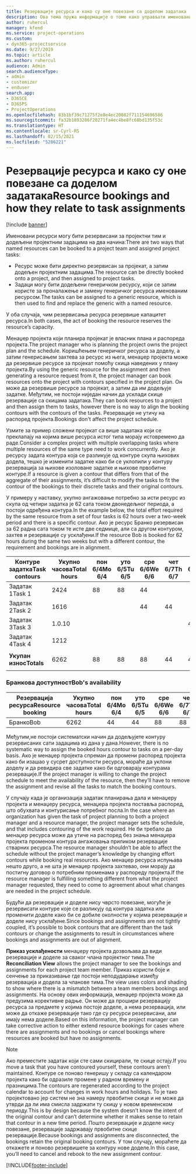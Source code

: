 ```yaml
---
title: Резервације ресурса и како су оне повезане са доделом задатака
description: Ова тема пружа информације о томе како управљати именованим ресурсима, резервацијама ресурса и доделама задатака, као и какав је њихов међусобни однос.
author: ruhercul
manager: kfend
ms.service: project-operations
ms.custom:
- dyn365-projectservice
ms.date: 9/27/2019
ms.topic: article
ms.author: ruhercul
audience: Admin
search.audienceType:
- admin
- customizer
- enduser
search.app:
- D365CE
- D365PS
- ProjectOperations
ms.openlocfilehash: 83b1bf39c71275f2e8e4ec20082f711154696586
ms.sourcegitcommit: fa32b1893286f20271fa4ec4be8fc68bd135f53c
ms.translationtype: HT
ms.contentlocale: sr-Cyrl-RS
ms.lasthandoff: 02/15/2021
ms.locfileid: "5286221"
---
```

# <a name="resource-bookings-and-how-they-relate-to-task-assignments"></a><span data-ttu-id="fe6fc-103">Резервације ресурса и како су оне повезане са доделом задатака</span><span class="sxs-lookup"><span data-stu-id="fe6fc-103">Resource bookings and how they relate to task assignments</span></span>

[!include [banner](../includes/psa-now-project-operations.md)]

<span data-ttu-id="fe6fc-104">Именовани ресурси могу бити резервисани за пројектни тим и додељени пројектним задацима на два начина:</span><span class="sxs-lookup"><span data-stu-id="fe6fc-104">There are two ways that named resources can be booked to a project team and assigned project tasks:</span></span>

- <span data-ttu-id="fe6fc-105">Ресурс може бити директно резервисан за пројекат, а затим додељен пројектним задацима.</span><span class="sxs-lookup"><span data-stu-id="fe6fc-105">The resource can be directly booked onto a project, and then assigned to project tasks.</span></span>
- <span data-ttu-id="fe6fc-106">Задаци могу бити додељени генеричком ресурсу, који се затим користе за проналажење и замену генеричког ресурса именованим ресурсом.</span><span class="sxs-lookup"><span data-stu-id="fe6fc-106">The tasks can be assigned to a generic resource, which is then used to find and replace the generic with a named resource.</span></span> 

<span data-ttu-id="fe6fc-107">У оба случаја, чим резервисања ресурса резервише капацитет ресурса.</span><span class="sxs-lookup"><span data-stu-id="fe6fc-107">In both cases, the act of booking the resource reserves the resource’s capacity.</span></span>

<span data-ttu-id="fe6fc-108">Менаџер пројекта који планира пројекат је власник плана и распореда пројекта.</span><span class="sxs-lookup"><span data-stu-id="fe6fc-108">The project manager who is planning the project owns the project plan and the schedule.</span></span> <span data-ttu-id="fe6fc-109">Коришћењем генеричког ресурса за доделу, а затим генерисањем захтева за ресурс из њега, менаџер пројекта може да резервише ресурсе за пројекат помоћу скица наведених у плану пројекта.</span><span class="sxs-lookup"><span data-stu-id="fe6fc-109">By using the generic resource for the assignment and then generating a resource request from it, the project manager can book resources onto the project with contours specified in the project plan.</span></span> <span data-ttu-id="fe6fc-110">Он може да резервише ресурсе за пројекат, а затим да им додељује задатке. Међутим, не постоји ниједан начин да усклади скице резервације са скицама задатака.</span><span class="sxs-lookup"><span data-stu-id="fe6fc-110">They can book resources to a project and then assign them to tasks, however there is no way to align the booking contours with the contours of the tasks.</span></span> <span data-ttu-id="fe6fc-111">Резервације не утичу на распоред пројекта.</span><span class="sxs-lookup"><span data-stu-id="fe6fc-111">Bookings don't affect the project schedule.</span></span>

<span data-ttu-id="fe6fc-112">Узмите за пример сложени пројекат са више задатака који се преклапају на којима више ресурса истог типа морају истовремено да раде.</span><span class="sxs-lookup"><span data-stu-id="fe6fc-112">Consider a complex project with multiple overlapping tasks where multiple resources of the same type need to work concurrently.</span></span> <span data-ttu-id="fe6fc-113">Ако је ресурсу задата контура која се разликује од контуре скупа њихових додела, тешко је изменити задатке како би се уклопили у контуру резервација за њихове изоловане задатке и њихове првобитне контуре.</span><span class="sxs-lookup"><span data-stu-id="fe6fc-113">If a resource is given a contour that differs from that of the aggregate of their assignments, it’s difficult to modify the tasks to fit the contour of the bookings to their discrete tasks and their original contours.</span></span>

<span data-ttu-id="fe6fc-114">У примеру у наставку, укупно ангажовање потребно за исти ресурс из скупа од четири задатка је 62 сата током двонедељног периода, а постоји одређена контура.</span><span class="sxs-lookup"><span data-stu-id="fe6fc-114">In the example below, the total effort required by the same resource from a set of four tasks is 62 hours over a two-week period and there is a specific contour.</span></span> <span data-ttu-id="fe6fc-115">Ако је ресурс Бранко резервисан за 62 радна сата током те исте две седмице, али са другом контуром, захтев и резервације су усклађени.</span><span class="sxs-lookup"><span data-stu-id="fe6fc-115">If the resource Bob is booked for 62 hours during the same two weeks but with a different contour, the requirement and bookings are in alignment.</span></span>

| <span data-ttu-id="fe6fc-116">**Контуре задатка**</span><span class="sxs-lookup"><span data-stu-id="fe6fc-116">**Task contours**</span></span>    | <span data-ttu-id="fe6fc-117">**Укупно часова**</span><span class="sxs-lookup"><span data-stu-id="fe6fc-117">**Total hours**</span></span> | <span data-ttu-id="fe6fc-118">пон 6/4</span><span class="sxs-lookup"><span data-stu-id="fe6fc-118">Mo 6/4</span></span> | <span data-ttu-id="fe6fc-119">уто 6/5</span><span class="sxs-lookup"><span data-stu-id="fe6fc-119">Tu 6/5</span></span> | <span data-ttu-id="fe6fc-120">сре 6/6</span><span class="sxs-lookup"><span data-stu-id="fe6fc-120">We 6/6</span></span> | <span data-ttu-id="fe6fc-121">чет 6/7</span><span class="sxs-lookup"><span data-stu-id="fe6fc-121">Th 6/7</span></span> | <span data-ttu-id="fe6fc-122">пет 6/8</span><span class="sxs-lookup"><span data-stu-id="fe6fc-122">Fr 6/8</span></span> | <span data-ttu-id="fe6fc-123">суб 6/9</span><span class="sxs-lookup"><span data-stu-id="fe6fc-123">Sa 6/9</span></span> | <span data-ttu-id="fe6fc-124">не 6/10</span><span class="sxs-lookup"><span data-stu-id="fe6fc-124">Su 6/10</span></span> | <span data-ttu-id="fe6fc-125">пон 6/11</span><span class="sxs-lookup"><span data-stu-id="fe6fc-125">Mo 6/11</span></span> | <span data-ttu-id="fe6fc-126">уто 6/12</span><span class="sxs-lookup"><span data-stu-id="fe6fc-126">Tu 6/12</span></span> | <span data-ttu-id="fe6fc-127">сре 6/13</span><span class="sxs-lookup"><span data-stu-id="fe6fc-127">We 6/13</span></span> | <span data-ttu-id="fe6fc-128">чет 6/14</span><span class="sxs-lookup"><span data-stu-id="fe6fc-128">Th 6/14</span></span> | <span data-ttu-id="fe6fc-129">пет 6/15</span><span class="sxs-lookup"><span data-stu-id="fe6fc-129">Fr 6/15</span></span> |
|----------------------|-----------------|--------|--------|--------|--------|--------|--------|---------|---------|---------|---------|---------|---------|
| <span data-ttu-id="fe6fc-130">Задатак 1</span><span class="sxs-lookup"><span data-stu-id="fe6fc-130">Task 1</span></span>               | <span data-ttu-id="fe6fc-131">24</span><span class="sxs-lookup"><span data-stu-id="fe6fc-131">24</span></span>              | <span data-ttu-id="fe6fc-132">8</span><span class="sxs-lookup"><span data-stu-id="fe6fc-132">8</span></span>      | <span data-ttu-id="fe6fc-133">8</span><span class="sxs-lookup"><span data-stu-id="fe6fc-133">8</span></span>      | <span data-ttu-id="fe6fc-134">4</span><span class="sxs-lookup"><span data-stu-id="fe6fc-134">4</span></span>      |        |        |        |         |         |         | <span data-ttu-id="fe6fc-135">4</span><span class="sxs-lookup"><span data-stu-id="fe6fc-135">4</span></span>       |         |         |
| <span data-ttu-id="fe6fc-136">Задатак 2</span><span class="sxs-lookup"><span data-stu-id="fe6fc-136">Task 2</span></span>               | <span data-ttu-id="fe6fc-137">16</span><span class="sxs-lookup"><span data-stu-id="fe6fc-137">16</span></span>              |        |        | <span data-ttu-id="fe6fc-138">4</span><span class="sxs-lookup"><span data-stu-id="fe6fc-138">4</span></span>      | <span data-ttu-id="fe6fc-139">4</span><span class="sxs-lookup"><span data-stu-id="fe6fc-139">4</span></span>      |        |        |         | <span data-ttu-id="fe6fc-140">8</span><span class="sxs-lookup"><span data-stu-id="fe6fc-140">8</span></span>       |         |         |         |         |
| <span data-ttu-id="fe6fc-141">Задатак 3</span><span class="sxs-lookup"><span data-stu-id="fe6fc-141">Task 3</span></span>               | <span data-ttu-id="fe6fc-142">1.0.</span><span class="sxs-lookup"><span data-stu-id="fe6fc-142">10</span></span>              |        |        |        |        | <span data-ttu-id="fe6fc-143">4</span><span class="sxs-lookup"><span data-stu-id="fe6fc-143">4</span></span>      |        |         |         | <span data-ttu-id="fe6fc-144">4</span><span class="sxs-lookup"><span data-stu-id="fe6fc-144">4</span></span>       |         | <span data-ttu-id="fe6fc-145">2</span><span class="sxs-lookup"><span data-stu-id="fe6fc-145">2</span></span>       |         |
| <span data-ttu-id="fe6fc-146">Задатак 4</span><span class="sxs-lookup"><span data-stu-id="fe6fc-146">Task 4</span></span>               | <span data-ttu-id="fe6fc-147">12</span><span class="sxs-lookup"><span data-stu-id="fe6fc-147">12</span></span>              |        |        |        |        |        |        |         |         |         | <span data-ttu-id="fe6fc-148">4</span><span class="sxs-lookup"><span data-stu-id="fe6fc-148">4</span></span>       |         | <span data-ttu-id="fe6fc-149">8</span><span class="sxs-lookup"><span data-stu-id="fe6fc-149">8</span></span>       |
|                      |                 |        |        |        |        |        |        |         |         |         |         |         |         |
| <span data-ttu-id="fe6fc-150">**Укупан износ**</span><span class="sxs-lookup"><span data-stu-id="fe6fc-150">**Totals**</span></span>           | <span data-ttu-id="fe6fc-151">62</span><span class="sxs-lookup"><span data-stu-id="fe6fc-151">62</span></span>              | <span data-ttu-id="fe6fc-152">8</span><span class="sxs-lookup"><span data-stu-id="fe6fc-152">8</span></span>      | <span data-ttu-id="fe6fc-153">8</span><span class="sxs-lookup"><span data-stu-id="fe6fc-153">8</span></span>      | <span data-ttu-id="fe6fc-154">8</span><span class="sxs-lookup"><span data-stu-id="fe6fc-154">8</span></span>      | <span data-ttu-id="fe6fc-155">4</span><span class="sxs-lookup"><span data-stu-id="fe6fc-155">4</span></span>      | <span data-ttu-id="fe6fc-156">4</span><span class="sxs-lookup"><span data-stu-id="fe6fc-156">4</span></span>      |        |         | <span data-ttu-id="fe6fc-157">8</span><span class="sxs-lookup"><span data-stu-id="fe6fc-157">8</span></span>       | <span data-ttu-id="fe6fc-158">4</span><span class="sxs-lookup"><span data-stu-id="fe6fc-158">4</span></span>       | <span data-ttu-id="fe6fc-159">8</span><span class="sxs-lookup"><span data-stu-id="fe6fc-159">8</span></span>       | <span data-ttu-id="fe6fc-160">2</span><span class="sxs-lookup"><span data-stu-id="fe6fc-160">2</span></span>       | <span data-ttu-id="fe6fc-161">8</span><span class="sxs-lookup"><span data-stu-id="fe6fc-161">8</span></span>       |
|                      |                 |        |        |        |        |        |        |         |         |         |         |

### <a name="bobs-availability"></a><span data-ttu-id="fe6fc-162">Бранкова доступност</span><span class="sxs-lookup"><span data-stu-id="fe6fc-162">Bob's availability</span></span>
| <span data-ttu-id="fe6fc-163">**Резервација   ресурса**</span><span class="sxs-lookup"><span data-stu-id="fe6fc-163">**Resource   booking**</span></span> | <span data-ttu-id="fe6fc-164">**Укупно часова**</span><span class="sxs-lookup"><span data-stu-id="fe6fc-164">**Total hours**</span></span> | <span data-ttu-id="fe6fc-165">пон 6/4</span><span class="sxs-lookup"><span data-stu-id="fe6fc-165">Mo 6/4</span></span> | <span data-ttu-id="fe6fc-166">уто 6/5</span><span class="sxs-lookup"><span data-stu-id="fe6fc-166">Tu 6/5</span></span> | <span data-ttu-id="fe6fc-167">сре 6/6</span><span class="sxs-lookup"><span data-stu-id="fe6fc-167">We 6/6</span></span> | <span data-ttu-id="fe6fc-168">чет 6/7</span><span class="sxs-lookup"><span data-stu-id="fe6fc-168">Th 6/7</span></span> | <span data-ttu-id="fe6fc-169">пет 6/8</span><span class="sxs-lookup"><span data-stu-id="fe6fc-169">Fr 6/8</span></span> | <span data-ttu-id="fe6fc-170">суб 6/9</span><span class="sxs-lookup"><span data-stu-id="fe6fc-170">Sa 6/9</span></span> | <span data-ttu-id="fe6fc-171">не 6/10</span><span class="sxs-lookup"><span data-stu-id="fe6fc-171">Su 6/10</span></span> | <span data-ttu-id="fe6fc-172">пон 6/11</span><span class="sxs-lookup"><span data-stu-id="fe6fc-172">Mo 6/11</span></span> | <span data-ttu-id="fe6fc-173">уто 6/12</span><span class="sxs-lookup"><span data-stu-id="fe6fc-173">Tu 6/12</span></span> | <span data-ttu-id="fe6fc-174">сре 6/13</span><span class="sxs-lookup"><span data-stu-id="fe6fc-174">We 6/13</span></span> | <span data-ttu-id="fe6fc-175">чет 6/14</span><span class="sxs-lookup"><span data-stu-id="fe6fc-175">Th 6/14</span></span> | <span data-ttu-id="fe6fc-176">пет 6/15</span><span class="sxs-lookup"><span data-stu-id="fe6fc-176">Fr 6/15</span></span> |
|------------------------|-----------------|--------|--------|--------|--------|--------|--------|---------|---------|---------|---------|---------|---------|
| <span data-ttu-id="fe6fc-177">Бранко</span><span class="sxs-lookup"><span data-stu-id="fe6fc-177">Bob</span></span>                    | <span data-ttu-id="fe6fc-178">62</span><span class="sxs-lookup"><span data-stu-id="fe6fc-178">62</span></span>              | <span data-ttu-id="fe6fc-179">4</span><span class="sxs-lookup"><span data-stu-id="fe6fc-179">4</span></span>      | <span data-ttu-id="fe6fc-180">4</span><span class="sxs-lookup"><span data-stu-id="fe6fc-180">4</span></span>      | <span data-ttu-id="fe6fc-181">8</span><span class="sxs-lookup"><span data-stu-id="fe6fc-181">8</span></span>      | <span data-ttu-id="fe6fc-182">8</span><span class="sxs-lookup"><span data-stu-id="fe6fc-182">8</span></span>      | <span data-ttu-id="fe6fc-183">8</span><span class="sxs-lookup"><span data-stu-id="fe6fc-183">8</span></span>      |        |         | <span data-ttu-id="fe6fc-184">4</span><span class="sxs-lookup"><span data-stu-id="fe6fc-184">4</span></span>       | <span data-ttu-id="fe6fc-185">4</span><span class="sxs-lookup"><span data-stu-id="fe6fc-185">4</span></span>       | <span data-ttu-id="fe6fc-186">8</span><span class="sxs-lookup"><span data-stu-id="fe6fc-186">8</span></span>       | <span data-ttu-id="fe6fc-187">8</span><span class="sxs-lookup"><span data-stu-id="fe6fc-187">8</span></span>       | <span data-ttu-id="fe6fc-188">6</span><span class="sxs-lookup"><span data-stu-id="fe6fc-188">6</span></span>       |

<span data-ttu-id="fe6fc-189">Међутим,не постоји систематски начин да додељујете контуру резервисаних сати задацима из дана у дана.</span><span class="sxs-lookup"><span data-stu-id="fe6fc-189">However, there is no systematic way to assign the booked hours contour to tasks on a per-day basis.</span></span> <span data-ttu-id="fe6fc-190">Ако је менаџер пројекта спреман да промени распоред пројекта како би изашао у сусрет доступности ресурса, мораће да уклони доделу и да ревидира све задатке како би одговарају контурама резервације.</span><span class="sxs-lookup"><span data-stu-id="fe6fc-190">If the project manager is willing to change the project schedule to meet the availability of the resource, then they’ll have to remove the assignment and revise all the tasks to match the booking contours.</span></span>

<span data-ttu-id="fe6fc-191">У случају када је организација задатак планирања дала и менаџеру пројекта и менаџеру ресурса, менаџера пројекта поставља распоред, што обухвата и контурисање потребног посла.</span><span class="sxs-lookup"><span data-stu-id="fe6fc-191">In the case where an organization has given the task of project planning to both a project manager and a resource manager, the project manager sets the schedule, and that includes contouring of the work required.</span></span> <span data-ttu-id="fe6fc-192">Не би требало да менаџер ресурса може да утиче на распоред без знања менаџера пројекта променом контура ангажовања приликом резервације стварних ресурса.</span><span class="sxs-lookup"><span data-stu-id="fe6fc-192">The resource manager shouldn’t be able to affect the schedule without the project manager’s knowledge by changing effort contours while booking real resources.</span></span> <span data-ttu-id="fe6fc-193">Ако менаџер ресурса испуњава нешто друго, а не шта је менаџер пројекта захтевао, они морају да постигну договор о потребним променама у распореду пројекта.</span><span class="sxs-lookup"><span data-stu-id="fe6fc-193">If the resource manager is fulfilling something different from what the project manager requested, they need to come to agreement about what changes are needed in the project schedule.</span></span>

<span data-ttu-id="fe6fc-194">Будући да резервације и доделе нису чврсто повезане, могуће је резервисати контуре које се разликују од контура задатка или променити доделе како би се добиле околности у којима резервације и доделе нису усклађене.</span><span class="sxs-lookup"><span data-stu-id="fe6fc-194">Since bookings and assignments are not tightly coupled, it’s possible to book contours that are different than the task contours or change the assignments to result in circumstances where bookings and assignments are out of alignment.</span></span>

<span data-ttu-id="fe6fc-195">**Приказ усклађености** менаџеру пројекта дозвољава да види резервације и доделе за сваког члана пројектног тима.</span><span class="sxs-lookup"><span data-stu-id="fe6fc-195">The **Reconciliation View** allows the project manager to see the bookings and assignments for each project team member.</span></span> <span data-ttu-id="fe6fc-196">Приказ користи боје и сенчење за приказивање где постоји неподударање између резервација и додела за чланове тима.</span><span class="sxs-lookup"><span data-stu-id="fe6fc-196">The view uses colors and shading to show where there is a mismatch between a team members bookings and assignments.</span></span> <span data-ttu-id="fe6fc-197">На основу ових информација, менаџер пројекта може да предузима корективне радње. Он може да прошири резервацију ресурса за предмете у којима постоје доделе, а нема резервација, или може да откаже резервације тако где су ресурси резервисани, али имају нема доделе.</span><span class="sxs-lookup"><span data-stu-id="fe6fc-197">Based on this information, the project manager can take corrective action to either extend resource bookings for cases where there are assignments and no bookings or cancel bookings where resources are booked but have no assignments.</span></span>

> [!NOTE]
> <span data-ttu-id="fe6fc-198">Ако преместите задатак који сте сами скицирали, те скице остају.</span><span class="sxs-lookup"><span data-stu-id="fe6fc-198">If you move a task that you have contoured yourself, these contours aren’t maintained.</span></span> <span data-ttu-id="fe6fc-199">Контуре се поново генеришу у складу са календаром пројекта како би одразиле промене у радном времену и празницима.</span><span class="sxs-lookup"><span data-stu-id="fe6fc-199">The contours are regenerated according to the project calendar to account for changes in work hours and holidays.</span></span> <span data-ttu-id="fe6fc-200">То је тако пројектовано јер систем не зна намеру првобитне скице и не може да утврди да ли има смисла задржати ту скицу у новом временском периоду.</span><span class="sxs-lookup"><span data-stu-id="fe6fc-200">This is by design because the system doesn’t know the intent of the original contour and can’t determine whether it makes sense to retain that contour in a new time period.</span></span> <span data-ttu-id="fe6fc-201">Пошто резервације и доделе нису повезане, резервације задржавају првобитне скице резервације.</span><span class="sxs-lookup"><span data-stu-id="fe6fc-201">Because bookings and assignments are disconnected, the bookings retain the original booking contours.</span></span> <span data-ttu-id="fe6fc-202">У том случају, мораћете да откажете и поново резервишете за контуру нове доделе.</span><span class="sxs-lookup"><span data-stu-id="fe6fc-202">In this case, you’ll need to cancel and rebook to the new assignment contour.</span></span>



[!INCLUDE[footer-include](../includes/footer-banner.md)]